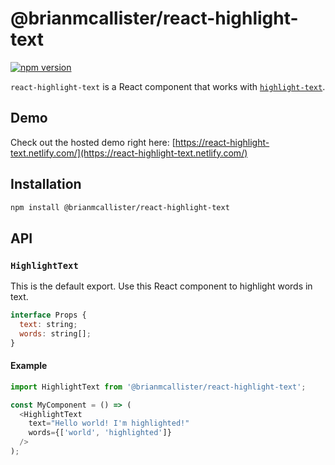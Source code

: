 # @brianmcallister/react-highlight-text

<!-- [![codecov](https://codecov.io/gh/brianmcallister/highlight-text/branch/master/graph/badge.svg)](https://codecov.io/gh/brianmcallister/highlight-text) [![CircleCI](https://circleci.com/gh/brianmcallister/highlight-text.svg?style=svg)](https://circleci.com/gh/brianmcallister/highlight-text)  -->

[![npm version](https://badge.fury.io/js/%40brianmcallister%2Freact-highlight-text.svg)](https://badge.fury.io/js/%40brianmcallister%2Freact-highlight-text)

`react-highlight-text` is a React component that works with [`highlight-text`](https://github.com/brianmcallister/highlight-text).

## Demo

Check out the hosted demo right here: [https://react-highlight-text.netlify.com/](https://react-highlight-text.netlify.com/)

## Installation

```sh
npm install @brianmcallister/react-highlight-text
```

## API

### `HighlightText`

This is the default export. Use this React component to highlight words in text.

```js
interface Props {
  text: string;
  words: string[];
}
```

#### Example

```js
import HighlightText from '@brianmcallister/react-highlight-text';

const MyComponent = () => (
  <HighlightText
    text="Hello world! I'm highlighted!"
    words={['world', 'highlighted']}
  />
);
```
